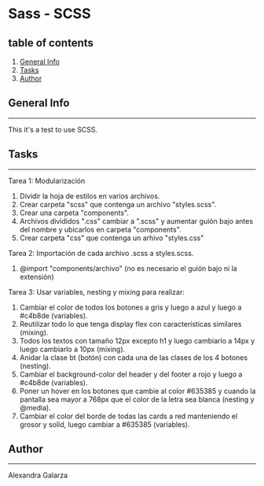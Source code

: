 # Sass - SCSS

## table of contents

1. [General Info](#general-info)
4. [Tasks](#tasks)
5. [Author](#collaborators)

## General Info
***
This it's a test to use SCSS.

## Tasks
***

Tarea 1: Modularización

1. Dividir la hoja de estilos en varios archivos.
2. Crear carpeta "scss" que contenga un archivo "styles.scss".
3. Crear una carpeta "components".
4. Archivos divididos ".css" cambiar a ".scss" y aumentar guión bajo antes del nombre y ubicarlos en carpeta "components".
5. Crear carpeta "css" que contenga un arhivo "styles.css"

Tarea 2: Importación de cada archivo .scss a styles.scss.

1. @import "components/archivo" (no es necesario el guión bajo ni la extensión)

Tarea 3: Usar variables, nesting y mixing para realizar:

1. Cambiar el color de todos los botones a gris y luego a azul y luego a #c4b8de (variables).
2. Reutilizar todo lo que tenga display flex con características similares (mixing).
3. Todos los textos con tamaño 12px excepto h1 y luego cambiarlo a 14px y luego cambiarlo a 10px (mixing).
4. Anidar la clase bt (botón) con cada una de las clases de los 4 botones (nesting).
5. Cambiar el background-color del header y del footer a rojo y luego a #c4b8de (variables).
6. Poner un hover en los botones que cambie al color #635385 y cuando la pantalla sea mayor a 768px que el color de la letra sea blanca (nesting y @media).
7. Cambiar el color del borde de todas las cards a red manteniendo el grosor y solid, luego cambiar a #635385 (variables).


## Author
***
Alexandra Galarza
